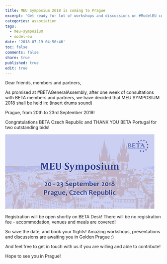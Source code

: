 ```yaml
---
title: MEU Symposium 2018 is coming to Prague
excerpt: 'Get ready for lot of workshops and discussions on #ModelEU conferences'
categories: association
tags:
  - meu-symposium
  - model-eu
date: '2018-07-19 04:50:46'
toc: false
comments: false
share: true
published: true
edit: true
---
```

Dear friends, members and partners,



As promised at #BETAGeneralAssembly, after one week of consultations with BETA members and partners, we have decided that MEU SYMPOSIUM 2018 shall be held in: (insert drums sound)



Prague, from 20th to 23rd September 2018!



Congratulations BETA Czech Republic and THANK YOU BETA Portugal for two outstanding bids!



![](/assets/images/xzxzzx.png)

Registration will be open shortly on BETA Desk! There will be no registration fee - accommodation, venues and meals are covered!



So save the date, and book your flights! Amazing workshops, presentations and discussions are awaiting you in Golden Prague :)



And feel free to get in touch with us if you are willing and able to contribute!



Hope to see you in Prague!
